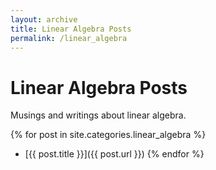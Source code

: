 ```yaml
---
layout: archive
title: Linear Algebra Posts
permalink: /linear_algebra
---
```


# Linear Algebra Posts

Musings and writings about linear algebra.

{% for post in site.categories.linear_algebra %}
  - [{{ post.title }}]({{ post.url }})
{% endfor %}
